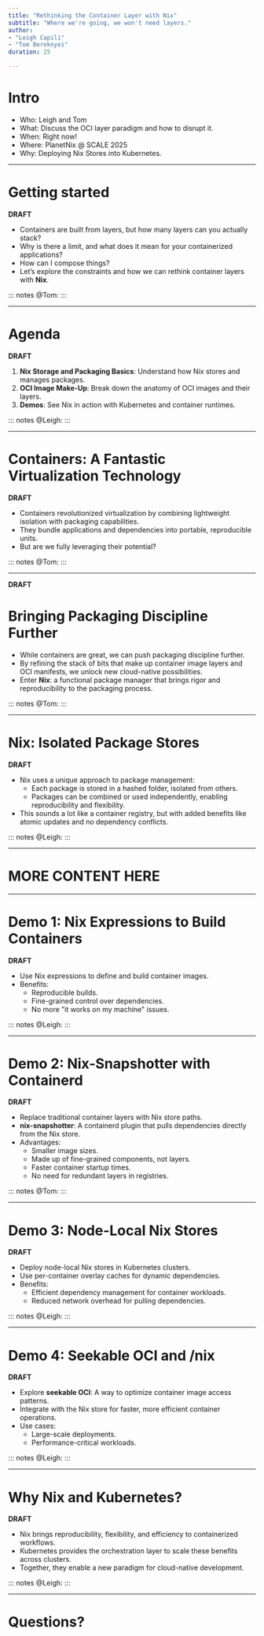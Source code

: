 ```yaml
---
title: "Rethinking the Container Layer with Nix"
subtitle: "Where we're going, we won't need layers."
author:
- "Leigh Capili"
- "Tom Bereknyei"
duration: 25

---
```


# Intro

* Who: Leigh and Tom
* What: Discuss the OCI layer paradigm and how to disrupt it.
* When: Right now!
* Where: PlanetNix @ SCALE 2025
* Why: Deploying Nix Stores into Kubernetes.

---

# Getting started

**DRAFT**

- Containers are built from layers, but how many layers can you actually stack?  
- Why is there a limit, and what does it mean for your containerized applications?  
- How can I compose things?
- Let’s explore the constraints and how we can rethink container layers with **Nix**.

::: notes
@Tom: 
:::

---

# Agenda

**DRAFT**

1. **Nix Storage and Packaging Basics**: Understand how Nix stores and manages packages.  
2. **OCI Image Make-Up**: Break down the anatomy of OCI images and their layers.  
3. **Demos**: See Nix in action with Kubernetes and container runtimes.  

::: notes
@Leigh: 
:::

---

# Containers: A Fantastic Virtualization Technology

**DRAFT**

- Containers revolutionized virtualization by combining lightweight isolation with packaging capabilities.  
- They bundle applications and dependencies into portable, reproducible units.  
- But are we fully leveraging their potential?  

::: notes
@Tom: 
:::

---

**DRAFT**

# Bringing Packaging Discipline Further

- While containers are great, we can push packaging discipline further.  
- By refining the stack of bits that make up container image layers and OCI manifests, we unlock new cloud-native possibilities.  
- Enter **Nix**: a functional package manager that brings rigor and reproducibility to the packaging process.

::: notes
@Tom: 
:::

---

# Nix: Isolated Package Stores

**DRAFT**

- Nix uses a unique approach to package management:  
  - Each package is stored in a hashed folder, isolated from others.  
  - Packages can be combined or used independently, enabling reproducibility and flexibility.  
- This sounds a lot like a container registry, but with added benefits like atomic updates and no dependency conflicts.  

::: notes
@Leigh: 
:::

---

# MORE CONTENT HERE

---

# Demo 1: Nix Expressions to Build Containers

**DRAFT**

- Use Nix expressions to define and build container images.  
- Benefits:  
  - Reproducible builds.  
  - Fine-grained control over dependencies.  
  - No more "it works on my machine" issues.  

::: notes
@Leigh: 
:::


---

# Demo 2: Nix-Snapshotter with Containerd

**DRAFT**

- Replace traditional container layers with Nix store paths.  
- **nix-snapshotter**: A containerd plugin that pulls dependencies directly from the Nix store.  
- Advantages:  
  - Smaller image sizes.  
  - Made up of fine-grained components, not layers.
  - Faster container startup times.  
  - No need for redundant layers in registries.  

::: notes
@Tom: 
:::

---

# Demo 3: Node-Local Nix Stores

**DRAFT**

- Deploy node-local Nix stores in Kubernetes clusters.  
- Use per-container overlay caches for dynamic dependencies.  
- Benefits:  
  - Efficient dependency management for container workloads.  
  - Reduced network overhead for pulling dependencies.  

::: notes
@Leigh: 
:::

---

# Demo 4: Seekable OCI and /nix

**DRAFT**

- Explore **seekable OCI**: A way to optimize container image access patterns.  
- Integrate with the Nix store for faster, more efficient container operations.  
- Use cases:  
  - Large-scale deployments.  
  - Performance-critical workloads.  

::: notes
@Leigh: 
:::

---

# Why Nix and Kubernetes?

**DRAFT**

- Nix brings reproducibility, flexibility, and efficiency to containerized workflows.  
- Kubernetes provides the orchestration layer to scale these benefits across clusters.  
- Together, they enable a new paradigm for cloud-native development.  

::: notes
@Leigh: 
:::

---

# Questions?
